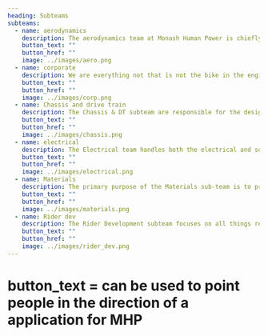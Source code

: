 ```yaml
---
heading: Subteams
subteams:
  - name: aerodynamics
    description: The aerodynamics team at Monash Human Power is chiefly responsible for the design and testing of the aerodynamic components of our bike. The external shell (referred to as the 'fairing'), plays a huge role in allowing our bike to reach high speeds, and its design is one of our main focuses. Through the use of computational fluid dynamics (CFD), as well as experimental testing in the Monash Wind Tunnel, the team is able to make aerodynamic design choices that can have a significant impact on the performance of our bike in the field.
    button_text: ""
    button_href: ""
    image: ../images/aero.png
  - name: corporate
    description: We are everything not that is not the bike in the engineering bike team. Doesn't make sense? Let's break it down. We identify and engage the relevant external stakeholders to bring efficiency and cohesion to MHP's operations and educate the public on HPV & sustainable transport. We do this in 3 intertwined streams sponsorship, events, and marketing. Whether it's making a good meme or liaising, we're here to support the technical side of the team however we can.
    button_text: ""
    button_href: ""
    image: ../images/corp.png
  - name: Chassis and drive train
    description: The Chassis & DT subteam are responsible for the design and manufacture of all mechanical components on the vehicle. This includes the frame or skeleton and the moving parts of the vehicle. The design process involves modelling components through the use of CAD software and then verifying that they are capable of withstanding the relevant loading through testing on FEA software, or through hand calculations. The sub-team will then utilise the resources available at the university to create the components, through manufacturing techniques such as welding, grinding, drilling and turning. Members will also have the opportunity to liaise with workshop experts for outsourced jobs that require complex machining.
    button_text: ""
    button_href: ""
    image: ../images/chassis.png
  - name: electrical
    description: The Electrical team handles both the electrical and software aspects of the bike. They design the camera and data acquisition system to improve rider's safety and performance. The systems consist of Raspberry Pi, microcontrollers and a network of sensors. The team also create custom software to view, analyzing data from field testing and control different systems on the bike.
    button_text: ""
    button_href: ""
    image: ../images/electrical.png
  - name: Materials
    description: The primary purpose of the Materials sub-team is to prototype and manufacture the fairing of the human-powered bike. This includes undergoing a design process to test and optimise the quality of the fairing since it performs a very important role in improving the aerodynamics of the bike but is also imperative for the rider's safety. The fairing is fabricated using big-scale processes that evolve with each version of the bike so as to provide the members with an opportunity to develop their knowledge via an efficient material application.
    button_text: ""
    button_href: ""
    image: ../images/materials.png
  - name: Rider dev
    description: The Rider Development subteam focuses on all things relating to the rider. Their tasks include cycling and strength training for the riders, competency training to ride our recumbent bikes, rider power plans for maximising speed, physically testing the mechanical and electrical systems of the bike, and all projects relating to rider fit such as package space and negative fairing. The Rider Development subteam is also in charge of running event testing days at the Holden and Ford Proving Grounds.
    button_text: ""
    button_href: ""
    image: ../images/rider_dev.png
---
```


# button_text = can be used to point people in the direction of a application for MHP
